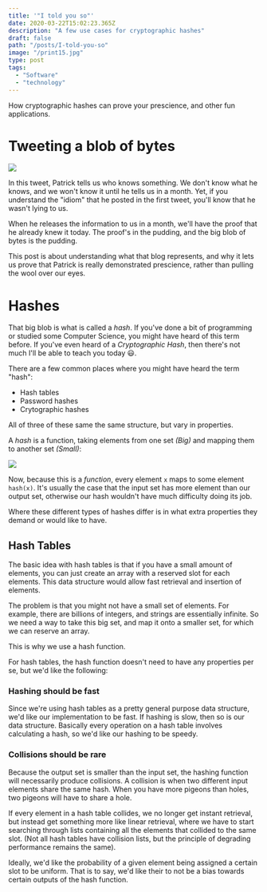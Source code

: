 ```yaml
---
title: '"I told you so"'
date: 2020-03-22T15:02:23.365Z
description: "A few use cases for cryptographic hashes"
draft: false
path: "/posts/I-told-you-so"
image: "/print15.jpg"
type: post
tags:
  - "Software"
  - "technology"
---
```


How cryptographic hashes can prove your prescience, and other fun applications.

# Tweeting a blob of bytes

![](/I-told-you-so-1.png)

In this tweet, Patrick tells us who knows something. We don't know what he
knows, and we won't know it until he tells us in a month. Yet, if you understand
the "idiom" that he posted in the first tweet, you'll know that he wasn't lying
to us.

When he releases the information to us in a month, we'll
have the proof that he already knew it today. The proof's in the pudding,
and the big blob of bytes is the pudding.

This post is about understanding what that blog represents, and why it lets
us prove that Patrick is really demonstrated prescience, rather than pulling
the wool over our eyes.

# Hashes

That big blob is what is called a *hash*. If you've done a bit of programming
or studied some Computer Science, you might have heard of this term before.
If you've even heard of a *Cryptographic Hash*, then there's not much I'll
be able to teach you today 😃.

There are a few common places where you might have heard the term "hash":
  - Hash tables
  - Password hashes
  - Crytographic hashes

All of three of these same the same structure, but vary in properties.

A *hash* is a function, taking elements from one set *(Big)* and
mapping them to another set *(Small)*:

![](/I-told-you-so-2.png)

Now, because this is a *function*, every element `x` maps to some element
`hash(x)`. It's usually the case that the input set has more element
than our output set, otherwise our hash wouldn't have much difficulty
doing its job.

Where these different types of hashes differ is in what extra properties
they demand or would like to have.

## Hash Tables

The basic idea with hash tables is that if you have a small amount of elements,
you can just create an array with a reserved slot for each elements. This
data structure would allow fast retrieval and insertion of elements.

The problem is that you might not have a small set of elements. For example,
there are billions of integers, and strings are essentially infinite. So
we need a way to take this big set, and map it onto a smaller set, for which
we can reserve an array.

This is why we use a hash function.

For hash tables, the hash function doesn't need to have any properties per
se, but we'd like the following:

### Hashing should be fast   

Since we're using hash tables as a pretty general purpose data structure,
we'd like our implementation to be fast. If hashing is slow, then so is
our data structure. Basically every operation on a hash table involves
calculating a hash, so we'd like our hashing to be speedy.

### Collisions should be rare

Because the output set is smaller than the input set, the hashing function
will necessarily produce collisions. A collision is when two different
input elements share the same hash. When you have more pigeons than holes,
two pigeons will have to share a hole.

If every element in a hash table collides, we no longer get instant retrieval,
but instead get something more like linear retrieval, where we have to start
searching through lists containing all the elements that collided to
the same slot. (Not all hash tables have collision lists, but the principle
of degrading performance remains the same).

Ideally, we'd like the probability of a given element being assigned a certain
slot to be uniform. That is to say, we'd like their to not be a bias towards
certain outputs of the hash function.
